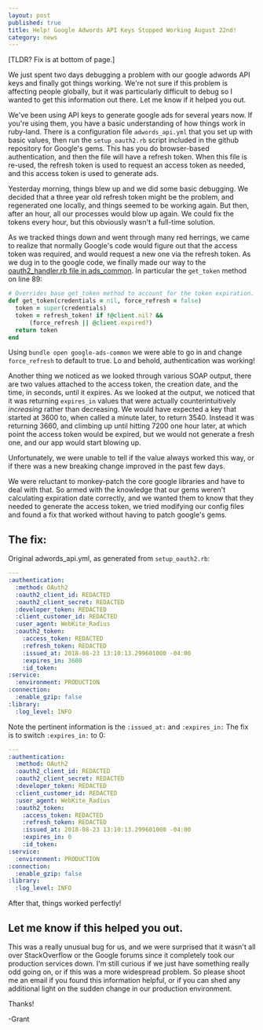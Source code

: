 ```yaml
---
layout: post
published: true
title: Help! Google Adwords API Keys Stopped Working August 22nd!
category: news
---
```


[TLDR? Fix is at bottom of page.]

We just spent two days debugging a problem with our google adwords API
keys and finally got things working. We're not sure if this problem is
affecting people globally, but it was particularly difficult to debug
so I wanted to get this information out there. Let me know if it
helped you out.

We've been using API keys to generate google ads for several years
now. If you're using them, you have a basic understanding of how
things work in ruby-land. There is a configuration file `adwords_api.yml` that you
set up with basic values, then run the `setup_oauth2.rb` script
included in the github repository for Google's gems. This has you do
browser-based authentication, and then the file will have a refresh
token. When this file is re-used, the refresh token is used to request
an access token as needed, and this access token is used to generate
ads.

Yesterday morning, things blew up and we did some basic debugging. We
decided that a three year old refresh token might be the problem, and
regenerated one locally, and things seemed to be working again. But
then, after an hour, all our processes would blow up again. We could
fix the tokens every hour, but this obviously wasn't a full-time
solution.

As we tracked things down and went through many red herrings, we came
to realize that normally Google's code would figure out that the
access token was required, and would request a new one via the refresh
token. As we dug in to the google code, we finally made our way to the
[oauth2_handler.rb file in ads_common](https://github.com/googleads/google-api-ads-ruby/blob/master/ads_common/lib/ads_common/auth/oauth2_handler.rb). In
particular the `get_token` method on line 89:

```ruby
# Overrides base get_token method to account for the token expiration.
def get_token(credentials = nil, force_refresh = false)
  token = super(credentials)
  token = refresh_token! if !@client.nil? &&
      (force_refresh || @client.expired?)
  return token
end
```

Using `bundle open google-ads-common` we were able to go in and change
`force_refresh` to default to true. Lo and behold, authentication was
working!

Another thing we noticed as we looked through various SOAP output, there
are two values attached to the access token, the creation date, and
the time, in seconds, until it expires. As we looked at the output, we
noticed that it was returning `expires_in` values that were actually
counterintuitively *increasing* rather than decreasing. We would have
expected a key that started at 3600 to, when called a minute later, to
return 3540. Instead it was returning 3660, and climbing up until
hitting 7200 one hour later, at which point the access token would be
expired, but we would not generate a fresh one, and our app would
start blowing up.

Unfortunately, we were unable to tell if the value always worked this
way, or if there was a new breaking change improved in the past few
days.

We were reluctant to monkey-patch the core google libraries and have
to deal with that. So armed with the knowledge that our gems weren't
calculating expiration date correctly, and we wanted them to know that
they needed to generate the access token, we tried modifying our
config files and found a fix that worked without having to patch
google's gems.

## The fix:

Original adwords_api.yml, as generated from `setup_oauth2.rb`:

```yaml
---
:authentication:
  :method: OAuth2
  :oauth2_client_id: REDACTED
  :oauth2_client_secret: REDACTED
  :developer_token: REDACTED
  :client_customer_id: REDACTED
  :user_agent: WebKite_Radius
  :oauth2_token:
    :access_token: REDACTED
    :refresh_token: REDACTED
    :issued_at: 2018-08-23 13:10:13.299601000 -04:00
    :expires_in: 3600
    :id_token: 
:service:
  :environment: PRODUCTION
:connection:
  :enable_gzip: false
:library:
  :log_level: INFO
```

Note the pertinent information is the `:issued_at:` and `:expires_in:`
The fix is to switch `:expires_in:` to 0:

```yaml
---
:authentication:
  :method: OAuth2
  :oauth2_client_id: REDACTED
  :oauth2_client_secret: REDACTED
  :developer_token: REDACTED
  :client_customer_id: REDACTED
  :user_agent: WebKite_Radius
  :oauth2_token:
    :access_token: REDACTED
    :refresh_token: REDACTED
    :issued_at: 2018-08-23 13:10:13.299601000 -04:00
    :expires_in: 0
    :id_token: 
:service:
  :environment: PRODUCTION
:connection:
  :enable_gzip: false
:library:
  :log_level: INFO
```

After that, things worked perfectly!

## Let me know if this helped you out.

This was a really unusual bug for us, and we were surprised that it
wasn't all over StackOverflow or the Google forums since it completely
took our production services down. I'm still curious if we just have
something really odd going on, or if this was a more widespread
problem. So please shoot me an email if you found this information
helpful, or if you can shed any additional light on the sudden change
in our production environment.

Thanks!

-Grant
